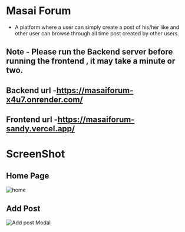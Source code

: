﻿# Masai Forum
 - A platform where a user can simply create a post of his/her like and other user can browse through all time post created by other users.

## Note - Please run the Backend server before running the frontend , it may take a minute or two.

## Backend url -https://masaiforum-x4u7.onrender.com/
## Frontend url -https://masaiforum-sandy.vercel.app/

# ScreenShot

## Home Page
![home](https://github.com/heyyrahul/python-magician-6789/assets/79692865/ee4b77f6-991b-4618-af99-ffccdd903d39)

## Add Post 
![Add post Modal](https://github.com/heyyrahul/python-magician-6789/assets/79692865/d2478ee1-cd2b-4a38-bb86-e6bb943f2bd8)
